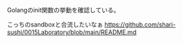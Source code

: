 Golangのinit関数の挙動を確認している。

こっちのsandboxと合流したいなぁ
https://github.com/shari-sushi/0015Laboratory/blob/main/README.md
